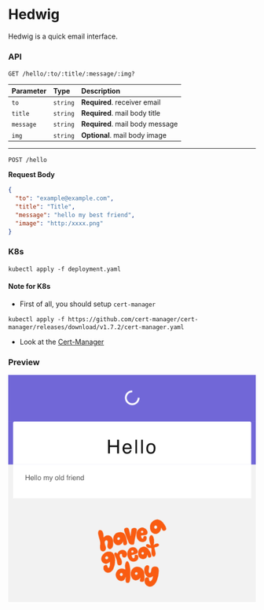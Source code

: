 # Hedwig
Hedwig is a quick email interface.

### API

```http
GET /hello/:to/:title/:message/:img?
```
| Parameter | Type     | Description                     |
|:----------|:---------|:--------------------------------|
| `to`      | `string` | **Required**. receiver email    |
| `title`   | `string` | **Required**. mail body title   |
| `message` | `string` | **Required**. mail body message |
| `img`     | `string` | **Optional**. mail body image   |

---

```http
POST /hello
```

**Request Body**
```json
{
  "to": "example@example.com",
  "title": "Title",
  "message": "hello my best friend",
  "image": "http:/xxxx.png"
}
```

### K8s
```shell
kubectl apply -f deployment.yaml
```
#### Note for K8s

- First of all, you should setup ``cert-manager``
```shell
kubectl apply -f https://github.com/cert-manager/cert-manager/releases/download/v1.7.2/cert-manager.yaml
```
- Look at the [Cert-Manager](https://cert-manager.io)

### Preview
![](./img/c1.png)